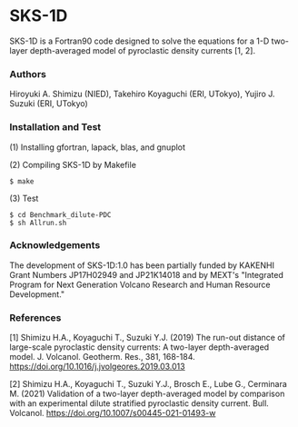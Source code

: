 # SKS-1D
SKS-1D is a Fortran90 code designed to solve the equations for a 1-D two-layer depth-averaged model of pyroclastic density currents [1, 2].


### Authors
Hiroyuki A. Shimizu (NIED), Takehiro Koyaguchi (ERI, UTokyo), Yujiro J. Suzuki (ERI, UTokyo)


### Installation and Test
(1) Installing gfortran, lapack, blas, and gnuplot

(2) Compiling SKS-1D by Makefile

    $ make

(3) Test

    $ cd Benchmark_dilute-PDC
    $ sh Allrun.sh


### Acknowledgements
The development of SKS-1D:1.0 has been partially funded by KAKENHI Grant Numbers JP17H02949 and JP21K14018 and by MEXT's "Integrated Program for Next Generation Volcano Research and Human Resource Development."


### References
[1] Shimizu H.A., Koyaguchi T., Suzuki Y.J. (2019) The run-out distance of large-scale pyroclastic density currents: A two-layer depth-averaged model. J. Volcanol. Geotherm. Res., 381, 168-184. https://doi.org/10.1016/j.jvolgeores.2019.03.013

[2] Shimizu H.A., Koyaguchi T., Suzuki Y.J., Brosch E., Lube G., Cerminara M. (2021) Validation of a two-layer depth-averaged model by comparison with an experimental dilute stratified pyroclastic density current. Bull. Volcanol. https://doi.org/10.1007/s00445-021-01493-w
